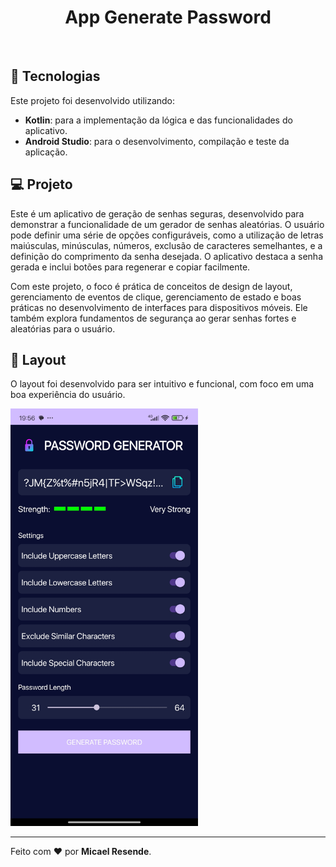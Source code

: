 <h1 align="center">App Generate Password</h1>
<br>

## 🚀 Tecnologias

Este projeto foi desenvolvido utilizando:
- **Kotlin**: para a implementação da lógica e das funcionalidades do aplicativo.
- **Android Studio**: para o desenvolvimento, compilação e teste da aplicação.

## 💻 Projeto

Este é um aplicativo de geração de senhas seguras, desenvolvido para demonstrar a funcionalidade de um gerador de senhas aleatórias. O usuário pode definir uma série de opções configuráveis, como a utilização de letras maiúsculas, minúsculas, números, exclusão de caracteres semelhantes, e a definição do comprimento da senha desejada. O aplicativo destaca a senha gerada e inclui botões para regenerar e copiar facilmente.

Com este projeto, o foco é prática de conceitos de design de layout, gerenciamento de eventos de clique, gerenciamento de estado e boas práticas no desenvolvimento de interfaces para dispositivos móveis. Ele também explora fundamentos de segurança ao gerar senhas fortes e aleatórias para o usuário.

## 🔖 Layout

O layout foi desenvolvido para ser intuitivo e funcional, com foco em uma boa experiência do usuário.

<img src="https://github.com/Micael-Resende/Password-Generator/blob/master/Images/app_password-generator.jpg" alt="Interface do App" width="300">

---

Feito com ❤ por **Micael Resende**.

